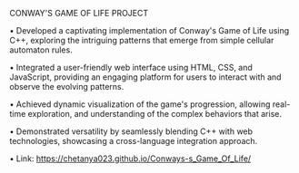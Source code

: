 CONWAY'S GAME OF LIFE PROJECT

•	Developed a captivating implementation of Conway's Game of Life using C++, exploring the intriguing patterns that emerge from simple cellular automaton rules.

•	Integrated a user-friendly web interface using HTML, CSS, and JavaScript, providing an engaging platform for users to interact with and observe the evolving patterns.

•	Achieved dynamic visualization of the game's progression, allowing real-time exploration, and understanding of the complex behaviors that arise.

•	Demonstrated versatility by seamlessly blending C++ with web technologies, showcasing a cross-language integration approach.

•	Link: https://chetanya023.github.io/Conways-s_Game_Of_Life/
